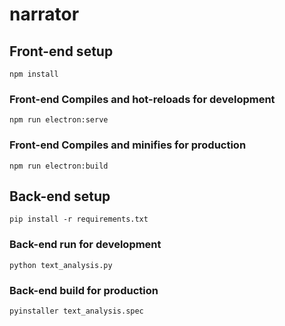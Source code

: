 # narrator

## Front-end setup
```
npm install
```

### Front-end Compiles and hot-reloads for development
```
npm run electron:serve
```

### Front-end Compiles and minifies for production
```
npm run electron:build
```

## Back-end setup
```
pip install -r requirements.txt
```

### Back-end run for development
```
python text_analysis.py
```

### Back-end build for production
```
pyinstaller text_analysis.spec

